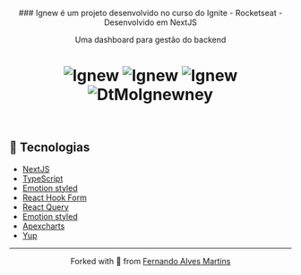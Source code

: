 <p align="center">
### Ignew é um projeto desenvolvido no curso do Ignite - Rocketseat - Desenvolvido em NextJS
</p>
<p align="center">
 Uma dashboard para gestão do backend 
</p>

<h1 align="center" display="block">
    <img alt="Ignew" title="Ignew" src="https://github.com/ferferq/ignews/blob/main/layout.png?raw=true" />
    <img alt="Ignew" title="DtMoney" src="https://github.com/ferferq/ignews/blob/main/layout2.png?raw=true" />
    <img alt="Ignew" title="Ignew" src="https://github.com/ferferq/ignews/blob/main/layout3.png?raw=true" />
    <img alt="DtMoIgnewney" title="Ignew" src="https://github.com/ferferq/ignews/blob/main/layout4.png?raw=true" />
</h1>

<br>

## 🧪 Tecnologias

- [NextJS](https://nextjs.org/docs/api-reference/next/image)
- [TypeScript](https://www.typescriptlang.org/)
- [Emotion styled](https://emotion.sh/docs/introduction)
- [React Hook Form](https://react-hook-form.com/)
- [React Query](https://www.npmjs.com/package/react-query)
- [Emotion styled](https://emotion.sh/docs/introduction)
- [Apexcharts](https://apexcharts.com/docs/react-charts/)
- [Yup](https://www.npmjs.com/package/yup)

---

<p align="center">Forked with 💜 from <a href="https://github.com/ferferq">Fernando Alves Martins</a></p>

